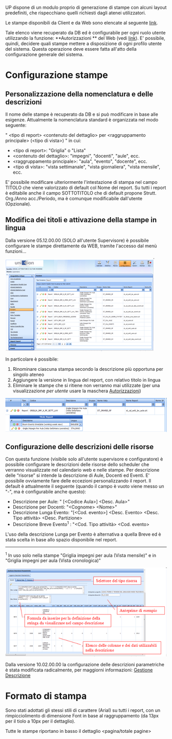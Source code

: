 ﻿
UP dispone di un modulo proprio di generazione di stampe con alcuni layout predefiniti, che rispecchiano quelli richiesti dagli atenei utilizzatori.  

Le stampe disponibili da Client e da Web sono elencate al seguente [link](up_reports_elenco.md).  
  

Tale elenco viene recuperato da DB ed è configurabile per ogni ruolo utente utilizzando la funzione: **Autorizzazioni ** del Web (vedi [link](http://doc.apex-net.it/UP.up_web_Configurazione.ashx.md#Autorizzazioni_33)). E' possibile, quindi, decidere quali stampe mettere a disposizione di ogni profilo utente del sistema. Questa operazione deve essere fatta all'atto della configurazione generale del sistema.


# Configurazione stampe

## Personalizzazione della nomenclatura e delle descrizioni
Il nome delle stampe è  recuperato da DB e si può modificare in base alle esigenze. Attualmente la nomenclatura standard è organizzata nel modo seguente:

" &lt;tipo di report&gt; &lt;contenuto del dettaglio&gt; per &lt;raggruppamento principale&gt; (&lt;tipo di vista&gt;) " in cui:

  *  &lt;tipo di report&gt;: "Griglia" o "Lista"
  *  &lt;contenuto del dettaglio&gt;: "impegni", "docenti", "aule", ecc.
  *  &lt;raggruppamento principale&gt;: "aula", "evento", "docente", ecc.
  *  &lt;tipo di vista&gt;: "vista settimanale", "vista giornaliera", "vista mensile", ecc.

E' possibile modificare ulteriormente l'intestazione di stampa nel campo TITOLO che viene valorizzato di default col Nome del report.  Su tutti i report è editabile anche il campo SOTTOTITOLO che di default propone Strutt. Org./Anno acc./Periodo, ma è comunque modificabile dall'utente (Opzionale).

## Modifica dei titoli e attivazione della stampe in lingua
Dalla versione 05.12.00.00 (SOLO all'utente Supervisore) è possibile configurare le stampe direttamente da WEB, tramite l'accesso dal menù funzioni…

![](uploads/images/up_manual_20100325_144233.png)

In particolare è possibile:
1. 	Rinominare ciascuna stampa secondo la descrizione più opportuna per singolo ateneo
2. 	Aggiungere la versione in lingua del report, con relativo titolo in lingua
3. 	Eliminare le stampe che si ritiene non verranno mai utilizzate (per una visualizzazione _per utente_ usare la maschera [Autorizzazioni](up_web_Configurazione.ashx.md#Autorizzazioni_31))

![](uploads/images/up_manual_20100325_144241.png)
## Configurazione delle descrizioni delle risorse
Con questa funzione (visibile solo all'utente supervisore e configuratore) è possibile configurare le descrizioni delle risorse dello scheduler che verranno visualizzate nel calendario web e nelle stampe.
Per descrizione delle “risorse” si intende la descrizione di Aule, Docenti ed Eventi.  E' possibile ovviamente fare delle eccezioni personalizzando il report. Il default è attualmente il seguente (quando il campo è vuoto viene messo un "-", ma è configurabile anche questo):

  *  Descrizione per Aule: " &#0091;&lt;Codice Aula&gt;&#0093; &lt;Desc. Aula&gt;"
  *  Descrizione per Docenti: "&lt;Cognome&gt; &lt;Nome&gt;"
  *  Descrizione Lunga Evento: "&#0091;&lt;Cod. evento&gt;&#0093; &lt;Desc. Evento&gt; &lt;Desc. Tipo attività&gt; &lt;Desc. Partizione&gt;
  *  Descrizione Breve Evento<sup>1</sup> : "&lt;Cod. Tipo attività&gt; &lt;Cod. evento&gt; 

L'uso della descrizione Lunga per Evento è alternativa a quella Breve ed è stata scelta in base allo spazio disponibile nel report.

- - -
<sup>1</sup> In uso solo nella stampe "Griglia impegni per aula (Vista mensile)" e in "Griglia impegni per aula (Vista cronologica)"

![](uploads/images/up_manual_20100325_143839.png)


Dalla versione 10.02.00.00 la configurazione delle descrizioni parametriche è stata modificata radicalmente, per maggiorni informazioni: [Gestione Descrizione](Gestione-Descrizione.md)
# Formato di stampa
Sono stati adottati gli stessi stili di carattere (Arial) su tutti i report, con un rimpicciolimento di dimensione Font in base al raggruppamento (da 13px per il tiolo a 10px per il dettaglio).   

Tutte le stampe riportano in basso il dettaglio &lt;pagina/totale pagine&gt;


